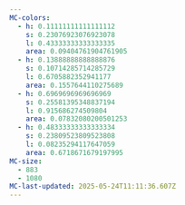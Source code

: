 ```yaml
---
MC-colors:
  - h: 0.11111111111111112
    s: 0.23076923076923078
    l: 0.43333333333333335
    area: 0.09404761904761905
  - h: 0.13888888888888876
    s: 0.10714285714285729
    l: 0.6705882352941177
    area: 0.1557644110275689
  - h: 0.6969696969696969
    s: 0.25581395348837194
    l: 0.915686274509804
    area: 0.07832080200501253
  - h: 0.48333333333333334
    s: 0.23809523809523808
    l: 0.08235294117647059
    area: 0.6718671679197995
MC-size:
  - 883
  - 1080
MC-last-updated: 2025-05-24T11:11:36.607Z
---
```

